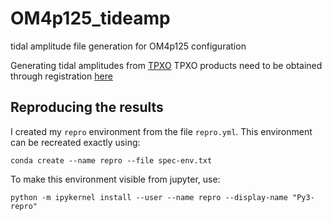 # OM4p125_tideamp
tidal amplitude file generation for OM4p125 configuration

Generating tidal amplitudes from [TPXO](https://journals.ametsoc.org/jtech/article/19/2/183/2083/Efficient-Inverse-Modeling-of-Barotropic-Ocean.)
TPXO products need to be obtained through registration [here](https://www.tpxo.net/tpxo-products-and-registration)

## Reproducing the results

I created my `repro` environment from the file `repro.yml`.
This environment can be recreated exactly using:

```
conda create --name repro --file spec-env.txt
```

To make this environment visible from jupyter, use:

```
python -m ipykernel install --user --name repro --display-name "Py3-repro"
```
